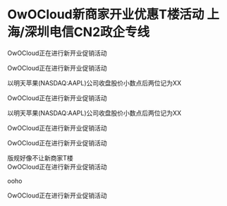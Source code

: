 # OwOCloud新商家开业优惠T楼活动 上海/深圳电信CN2政企专线


 OwOCloud正在进行新开业促销活动

OwOCloud正在进行新开业促销活动

以明天苹果(NASDAQ:AAPL)公司收盘股价小数点后两位记为XX

OwOCloud正在进行新开业促销活动

以明天苹果(NASDAQ:AAPL)公司收盘股价小数点后两位记为XX

OwOCloud正在进行新开业促销活动<br />


OwOCloud正在进行新开业促销活动<br />


版规好像不让新商家T楼<br />
OwOCloud正在进行新开业促销活动

ooho

OwOCloud正在进行新开业促销活动
